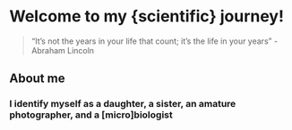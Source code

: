 # **Welcome to my {scientific} journey!**
> “It’s not the years in your life that count; it’s the life in your years” - Abraham Lincoln
## **About me**
### I identify myself as a daughter, a sister, an amature photographer, and a [micro]biologist
